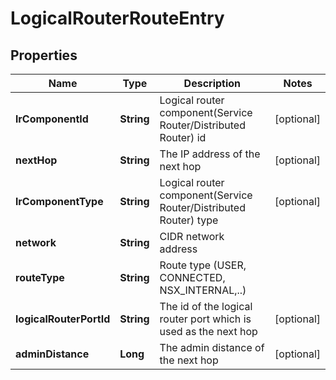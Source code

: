 # LogicalRouterRouteEntry

## Properties
Name | Type | Description | Notes
------------ | ------------- | ------------- | -------------
**lrComponentId** | **String** | Logical router component(Service Router/Distributed Router) id |  [optional]
**nextHop** | **String** | The IP address of the next hop |  [optional]
**lrComponentType** | **String** | Logical router component(Service Router/Distributed Router) type |  [optional]
**network** | **String** | CIDR network address | 
**routeType** | **String** | Route type (USER, CONNECTED, NSX_INTERNAL,..) | 
**logicalRouterPortId** | **String** | The id of the logical router port which is used as the next hop |  [optional]
**adminDistance** | **Long** | The admin distance of the next hop |  [optional]
